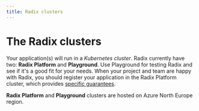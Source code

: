 ```yaml
---
title: Radix clusters
---
```

# The Radix clusters

Your application(s) will run in a *Kubernetes cluster*. Radix currently have two: **Radix Platform** and **Playground**. Use Playground for testing Radix and see if it's a good fit for your needs. When your project and team are happy with Radix, you should register your application in the Radix Platform cluster, which provides [specific guarantees](/docs/docs/topic-uptime/).

**Radix Platform** and **Playground** clusters are hosted on Azure North Europe region.
